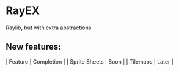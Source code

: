 # RayEX

Raylib, but with extra abstractions.

## New features:

| Feature | Completion |
| Sprite Sheets | Soon |
| Tilemaps | Later |
